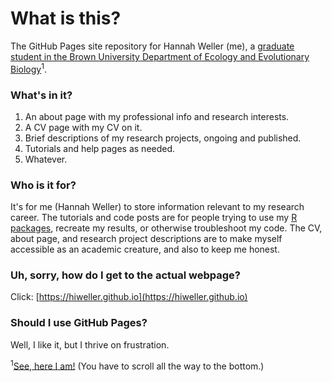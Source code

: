 # What is this?

The GitHub Pages site repository for Hannah Weller (me), a [graduate student in the Brown University Department of Ecology and Evolutionary Biology](https://www.brown.edu/academics/ecology-and-evolutionary-biology/people/faculty)<sup>1</sup>.

### What's in it?

1. An about page with my professional info and research interests.
2. A CV page with my CV on it.
3. Brief descriptions of my research projects, ongoing and published.
4. Tutorials and help pages as needed.
5. Whatever.

### Who is it for?

It's for me (Hannah Weller) to store information relevant to my research career. The tutorials and code posts are for people trying to use my [R](https://CRAN.R-project.org/package=colordistance) [packages](https://CRAN.R-project.org/package=countcolors), recreate my results, or otherwise troubleshoot my code. The CV, about page, and research project descriptions are to make myself accessible as an academic creature, and also to keep me honest.

### Uh, sorry, how do I get to the actual webpage?

Click: [https://hiweller.github.io](https://hiweller.github.io)

### Should I use GitHub Pages?

Well, I like it, but I thrive on frustration.

<sup>1</sup>[See, here I am!](https://www.brown.edu/academics/ecology-and-evolutionary-biology/people/grads) (You have to scroll all the way to the bottom.)

